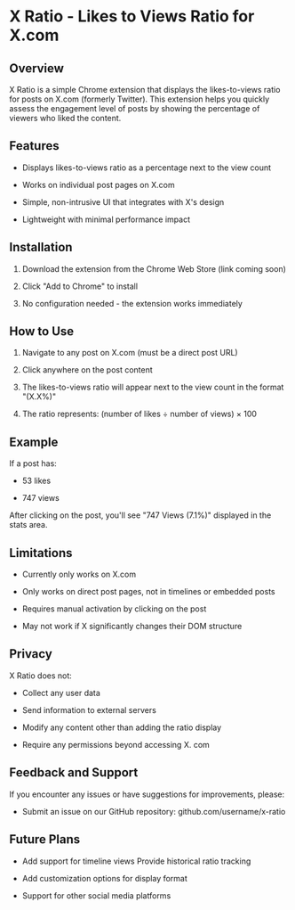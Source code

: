 # X Ratio - Likes to Views Ratio for X.com

## Overview

X Ratio is a simple Chrome extension that displays the likes-to-views ratio for posts on X.com (formerly Twitter). This extension helps you quickly assess the engagement level of posts by showing the percentage of viewers who liked the content.

## Features
- Displays likes-to-views ratio as a percentage next to the view count

- Works on individual post pages on X.com

- Simple, non-intrusive UI that integrates with X's design

- Lightweight with minimal performance impact

## Installation

1. Download the extension from the Chrome Web Store (link coming soon)

2. Click "Add to Chrome" to install

3. No configuration needed - the extension works immediately

## How to Use

1. Navigate to any post on X.com (must be a direct post URL)

2. Click anywhere on the post content

3. The likes-to-views ratio will appear next to the view count in the format "(X.X%)"

4. The ratio represents: (number of likes ÷ number of views) × 100

## Example
If a post has:

- 53 likes

- 747 views

After clicking on the post, you'll see "747 Views (7.1%)" displayed in the stats area.

## Limitations
- Currently only works on X.com

- Only works on direct post pages, not in timelines or embedded posts

- Requires manual activation by clicking on 
the post

- May not work if X significantly changes their DOM structure

## Privacy
X Ratio does not:

- Collect any user data

- Send information to external servers

- Modify any content other than adding the ratio display

- Require any permissions beyond accessing X.
com

## Feedback and Support

If you encounter any issues or have suggestions for improvements, please:

- Submit an issue on our GitHub repository: 
github.com/username/x-ratio

## Future Plans

- Add support for timeline views
Provide historical ratio tracking

- Add customization options for display format

- Support for other social media platforms